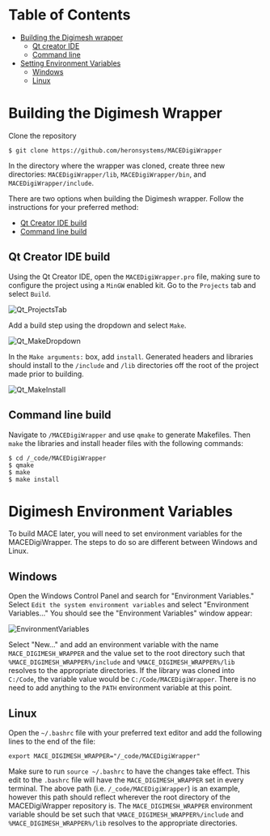 # Table of Contents
- [Building the Digimesh wrapper](#digimesh-build)
  - [Qt creator IDE](#digimesh-qt-build)
  - [Command line](#digimesh-command-line-build)
- [Setting Environment Variables](#env-vars)
  - [Windows](#windows-env-vars)
  - [Linux](#linux-env-vars)

# <a name="digimesh-build"></a> Building the Digimesh Wrapper
Clone the repository
```
$ git clone https://github.com/heronsystems/MACEDigiWrapper
```

In the directory where the wrapper was cloned, create three new directories: `MACEDigiWrapper/lib`, `MACEDigiWrapper/bin`, and `MACEDigiWrapper/include`.

There are two options when building the Digimesh wrapper. Follow the instructions for your preferred method:

- [Qt Creator IDE build](#digimesh-qt-build)
- [Command line build](#digimesh-command-line-build)

## <a name="digimesh-qt-build"></a> Qt Creator IDE build
Using the Qt Creator IDE, open the `MACEDigiWrapper.pro` file, making sure to configure the project using a `MinGW` enabled kit. Go to the `Projects` tab and select `Build`. 

![Qt_ProjectsTab](https://github.com/heronsystems/MACE/blob/master/docs/images/Qt_ProjectsTab.png)

Add a build step using the dropdown and select `Make`. 

![Qt_MakeDropdown](https://github.com/heronsystems/MACE/blob/master/docs/images/Qt_MakeDropdown.png)

In the `Make arguments:` box, add `install`. Generated headers and libraries should install to the `/include` and `/lib` directories off the root of the project made prior to building.

![Qt_MakeInstall](https://github.com/heronsystems/MACE/blob/master/docs/images/Qt_MakeInstall.png)

## <a name="digimesh-command-line-build"></a> Command line build
Navigate to `/MACEDigiWrapper` and use `qmake` to generate Makefiles. Then `make` the libraries and install header files with the following commands:
```
$ cd /_code/MACEDigiWrapper
$ qmake
$ make
$ make install
```

# <a name="env-vars"></a> Digimesh Environment Variables
To build MACE later, you will need to set environment variables for the MACEDigiWrapper. The steps to do so are different between Windows and Linux.

## <a name="env-vars-windows"></a> Windows
Open the Windows Control Panel and search for "Environment Variables." Select `Edit the system environment variables` and select "Environment Variables..." You should see the "Environment Variables" window appear:

![EnvironmentVariables](https://github.com/heronsystems/MACE/blob/master/docs/images/EnvironmentVariables.png)

Select "New..." and add an environment variable with the name `MACE_DIGIMESH_WRAPPER` and the value set to the root directory such that `%MACE_DIGIMESH_WRAPPER%/include` and `%MACE_DIGIMESH_WRAPPER%/lib` resolves to the appropriate directories. If the library was cloned into `C:/Code`, the variable value would be `C:/Code/MACEDigiWrapper`. There is no need to add anything to the `PATH` environment variable at this point. 


## <a name="env-vars-linux"></a> Linux
Open the `~/.bashrc` file with your preferred text editor and add the following lines to the end of the file:

```
export MACE_DIGIMESH_WRAPPER="/_code/MACEDigiWrapper"
```

Make sure to run `source ~/.bashrc` to have the changes take effect. This edit to the `.bashrc` file will have the `MACE_DIGIMESH_WRAPPER` set in every terminal. The above path (i.e. `/_code/MACEDigiWrapper`) is an example, however this path should reflect wherever the root directory of the MACEDigiWrapper repository is. The `MACE_DIGIMESH_WRAPPER` environment variable should be set such that `%MACE_DIGIMESH_WRAPPER%/include` and `%MACE_DIGIMESH_WRAPPER%/lib` resolves to the appropriate directories. 
